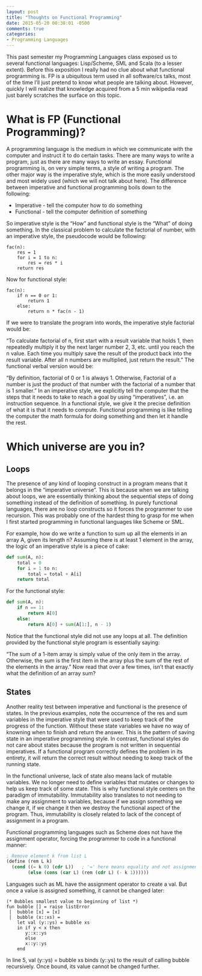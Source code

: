 ```yaml
---
layout: post
title: "Thoughts on Functional Programming"
date: 2015-05-20 00:38:01 -0500
comments: true
categories: 
- Programming Languages
---
```


This past semester my Programming Languages class exposed us to several functional languages: Lisp/Scheme, SML and Scala (to a lesser extent). Before this exposition I really had no clue about what functional programming is. FP is a ubiquitous term used in all software/cs talks, most of the time I’ll just pretend to know what people are talking about. However, quickly I will realize that knowledge acquired from a 5 min wikipedia read just barely scratches the surface on this topic.

<!-- more -->

What is FP (Functional Programming)?
=====
A programming language is the medium in which we communicate with the computer and instruct it to do certain tasks. There are many ways to write a program, just as there are many ways to write an essay. Functional programming is, on very simple terms, a style of writing a program. The other major way is the imperative style, which is the more easily understood and most widely used (which we will not talk about here). The difference between imperative and functional programming boils down to the following:

- Imperative - tell the computer how to do something
- Functional - tell the computer definition of something

So imperative style is the “How” and functional style is the “What” of doing something. In the classical problem to calculate the factorial of number, with an imperative style, the pseudocode would be following:

```
fac(n):
    res = 1
    for i = 1 to n:
        res = res * i
    return res
```

Now for functional style:

```
fac(n):
    if n == 0 or 1:
        return 1
    else:
        return n * fac(n - 1)
```
If we were to translate the program into words, the imperative style factorial would be:

“To calculate factorial of n, first start with a result variable that holds 1, then repeatedly multiply it by the next larger number 2, 3, etc. until you reach the n value. Each time you multiply save the result of the product back into the result variable. After all n numbers are multiplied, just return the result.”
The functional verbal version would be:

“By definition, factorial of 0 or 1 is always 1. Otherwise, Factorial of a number is just the product of that number with the factorial of a number that is 1 smaller.”
In an imperative style, we explicitly tell the computer that the steps that it needs to take to reach a goal by using “imperatives”, i.e. an instruction sequence. In a functional style, we give it the precise definition of what it is that it needs to compute. Functional programming is like telling the computer the math formula for doing something and then let it handle the rest.

Which universe are you in?
=====
## Loops
The presence of any kind of looping construct in a program means that it belongs in the “imperative universe”. This is because when we are talking about loops, we are essentially thinking about the sequential steps of doing something instead of the definition of something. In purely functional languages, there are no loop constructs so it forces the programmer to use recursion. This was probably one of the hardest thing to grasp for me when I first started programming in functional languages like Scheme or SML.

For example, how do we write a function to sum up all the elements in an array A, given its length n? Assuming there is at least 1 element in the array, the logic of an imperative style is a piece of cake:

```python
def sum(A, n):
    total = 0
    for i = 1 to n:
        total = total + A[i]
    return total
```

For the functional style:

```python
def sum(A, n):
    if n == 1:
        return A[0]
    else:
        return A[0] + sum(A[1:], n - 1)
```

Notice that the functional style did not use any loops at all. The definition provided by the functional style program is essentially saying:

“The sum of a 1-item array is simply value of the only item in the array. Otherwise, the sum is the first item in the array plus the sum of the rest of the elements in the array.”
Now read that over a few times, isn’t that exactly what the definition of an array sum?

## States
Another reality test between imperative and functional is the presence of states. In the previous examples, note the occurrence of the res and sum variables in the imperative style that were used to keep track of the progress of the function. Without these state variables we have no way of knowning when to finish and return the answer. This is the pattern of saving state in an imperative programming style. In contrast, functional styles do not care about states because the program is not written in sequential imperatives. If a functional program correctly defines the problem in its entirety, it will return the correct result without needing to keep track of the running state.

In the functional universe, lack of state also means lack of mutable variables. We no longer need to define variables that mutates or changes to help us keep track of some state. This is why functional style centers on the paradigm of immutability. Immutability also translates to not needing to make any assignment to variables, because if we assign something we change it, if we change it then we destroy the functional aspect of the program. Thus, immutability is closely related to lack of the concept of assignment in a program.

Functional programming languages such as Scheme does not have the assignment operator, forcing the programmer to code in a functional manner:

```scheme
; Remove element k from list L
(define (rem L k)
  (cond ((= k 0) (cdr L))   ; '=' here means equality and not assignment!
        (else (cons (car L) (rem (cdr L) (- k 1))))))
```

Languages such as ML have the assignment operator to create a val. But once a value is assigned something, it cannot be changed later:

```
(* Bubbles smallest value to beginning of list *)
fun bubble [] = raise listError
 |  bubble [x] = [x]
 |  bubble (x::xs) = 
    let val (y::ys) = bubble xs
    in if y < x then
       y::x::ys
       else
       x::y::ys
    end
```

In line 5, val (y::ys) = bubble xs binds (y::ys) to the result of calling bubble recursively. Once bound, its value cannot be changed further.
